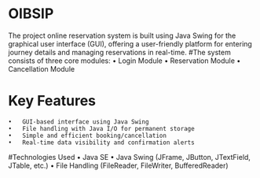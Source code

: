 # OIBSIP

The project online reservation system is built using Java Swing for the graphical user interface (GUI), offering a user-friendly platform for entering journey details and managing reservations in real-time.
#The system consists of three core modules:
	•	Login Module
	•	Reservation Module
	•	Cancellation Module
# Key Features
	•	GUI-based interface using Java Swing
	•	File handling with Java I/O for permanent storage
	•	Simple and efficient booking/cancellation
	•	Real-time data visibility and confirmation alerts
 #Technologies Used
	•	Java SE
	•	Java Swing (JFrame, JButton, JTextField, JTable, etc.)
	•	File Handling (FileReader, FileWriter, BufferedReader)

